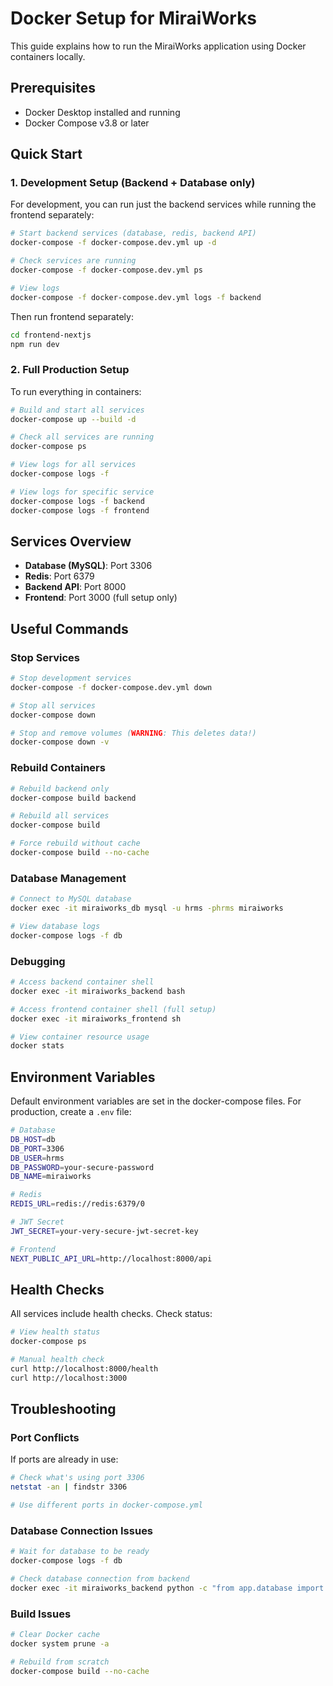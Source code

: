 # Docker Setup for MiraiWorks

This guide explains how to run the MiraiWorks application using Docker containers locally.

## Prerequisites

- Docker Desktop installed and running
- Docker Compose v3.8 or later

## Quick Start

### 1. Development Setup (Backend + Database only)

For development, you can run just the backend services while running the frontend separately:

```bash
# Start backend services (database, redis, backend API)
docker-compose -f docker-compose.dev.yml up -d

# Check services are running
docker-compose -f docker-compose.dev.yml ps

# View logs
docker-compose -f docker-compose.dev.yml logs -f backend
```

Then run frontend separately:
```bash
cd frontend-nextjs
npm run dev
```

### 2. Full Production Setup

To run everything in containers:

```bash
# Build and start all services
docker-compose up --build -d

# Check all services are running
docker-compose ps

# View logs for all services
docker-compose logs -f

# View logs for specific service
docker-compose logs -f backend
docker-compose logs -f frontend
```

## Services Overview

- **Database (MySQL)**: Port 3306
- **Redis**: Port 6379  
- **Backend API**: Port 8000
- **Frontend**: Port 3000 (full setup only)

## Useful Commands

### Stop Services
```bash
# Stop development services
docker-compose -f docker-compose.dev.yml down

# Stop all services
docker-compose down

# Stop and remove volumes (WARNING: This deletes data!)
docker-compose down -v
```

### Rebuild Containers
```bash
# Rebuild backend only
docker-compose build backend

# Rebuild all services
docker-compose build

# Force rebuild without cache
docker-compose build --no-cache
```

### Database Management
```bash
# Connect to MySQL database
docker exec -it miraiworks_db mysql -u hrms -phrms miraiworks

# View database logs
docker-compose logs -f db
```

### Debugging
```bash
# Access backend container shell
docker exec -it miraiworks_backend bash

# Access frontend container shell (full setup)
docker exec -it miraiworks_frontend sh

# View container resource usage
docker stats
```

## Environment Variables

Default environment variables are set in the docker-compose files. For production, create a `.env` file:

```bash
# Database
DB_HOST=db
DB_PORT=3306
DB_USER=hrms  
DB_PASSWORD=your-secure-password
DB_NAME=miraiworks

# Redis
REDIS_URL=redis://redis:6379/0

# JWT Secret
JWT_SECRET=your-very-secure-jwt-secret-key

# Frontend
NEXT_PUBLIC_API_URL=http://localhost:8000/api
```

## Health Checks

All services include health checks. Check status:

```bash
# View health status
docker-compose ps

# Manual health check
curl http://localhost:8000/health
curl http://localhost:3000
```

## Troubleshooting

### Port Conflicts
If ports are already in use:
```bash
# Check what's using port 3306
netstat -an | findstr 3306

# Use different ports in docker-compose.yml
```

### Database Connection Issues
```bash
# Wait for database to be ready
docker-compose logs -f db

# Check database connection from backend
docker exec -it miraiworks_backend python -c "from app.database import engine; print('DB connected!' if engine else 'DB failed')"
```

### Build Issues
```bash
# Clear Docker cache
docker system prune -a

# Rebuild from scratch
docker-compose build --no-cache
```